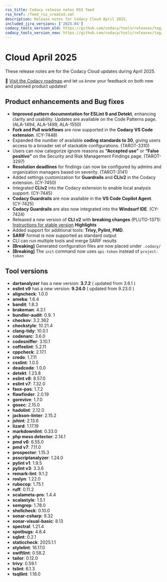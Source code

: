 ```yaml
---
rss_title: Codacy release notes RSS feed
rss_href: /feed_rss_created.xml
description: Release notes for Codacy Cloud April 2025.
included_jira_versions: ['2025.04']
codacy_tools_version_old: https://github.com/codacy/tools/releases/tag/8.0.101
codacy_tools_version_new: https://github.com/codacy/tools/releases/tag/8.2.11-fixdepsversioning.3.c3fc4b0
---
```


# Cloud April 2025

These release notes are for the Codacy Cloud updates during April 2025.

📢 [Visit the Codacy roadmap](https://roadmap.codacy.com) and <span class="skip-vale">let us know</span> your feedback on both new and planned product updates!

## Product enhancements and Bug fixes
- **Improved pattern documentation for ESLint 9 and Detekt**, enhancing clarity and usability. Updates are available on the Code Patterns page. (ALA-1494, ALA-1499, ALA-1550)
- **Fork and Pull workflows** are now supported in the **Codacy VS Code extension**. (CY-7448)
- Expanded the number of available **coding standards to 30**, giving users access to a broader set of stackable configurations. (TAROT-3310)
- Users can now categorize ignore reasons as **“Accepted use”** or **“False positive”** on the Security and Risk Management Findings page. (TAROT-3297)
- **Resolution deadlines** for findings can now be configured by admins and organization managers based on severity. (TAROT-3141)
- Added settings customization for **Guardrails** and **CLIv2** in the Codacy extension. (CY-7450)
- Integrated **CLIv2** into the Codacy extension to enable local analysis support. (CY-7445)
- **Codacy Guardrails** are now available in the **VS Code Copilot Agent**. (CY-7425)
- **Codacy Guardrails** are also now integrated into the **Windsurf IDE**. (CY-7424)
- Released a new version of **CLI v2** with **breaking changes** (PLUTO-1371): 
   [Instructions for stable version](https://github.com/codacy/codacy-cli-v2?tab=readme-ov-file#breaking-changes)
**Highlights**
- Added support for additional tools: **Trivy, Pylint, PMD**.
- **SARIF** format is now supported as standard output
- CLI can run multiple tools and merge SARIF results
- **\[Breaking]** Generated configuration files are now placed under `.codacy/`
- **\[Breaking]** The `init` command now uses `api-token` instead of `project-token`


## Tool versions

-  **dartanalyzer** has a new version: **3.7.2** ( updated from 3.6.1 )
-  **eslint v9** has a new version: **9.24.0** ( updated from 9.23.0 )
-  **aligncheck**: 1.0.0
-  **ameba**: 1.6.4
-  **bandit**: 1.8.3
-  **brakeman**: 4.3.1
-  **bundler-audit**: 0.9. 1
-  **checkov**: 3.2.362
-  **checkstyle**: 10.21.4
-  **clang-tidy**: 10.0.1
-  **codenarc**: 3.6.0
-  **codesniffer**: 3.10.1
-  **coffeelint**: 5.2.11
-  **cppcheck**: 2.17.1
-  **credo**: 1.7.11
-  **csslint**: 1.0.5
-  **deadcode**: 1.0.0
-  **detekt**: 1.23.8
-  **eslint v8**: 8.57.0
-  **eslint v7**: 7.32.0
-  **faux-pas**: 1.7.2
-  **flawfinder**: 2.0.19
-  **gorevive**: 1.7.0
-  **gosec**: 2.15.0
-  **hadolint**: 2.12.0
-  **jackson-linter**: 2.15.2
-  **jshint**: 2.13.6
-  **lizard**: 1.17.19
-  **markdownlint**: 0.33.0
-  **php mess detector**: 2.14.1
-  **pmd v6**: 6.55.0
-  **pmd v7**: 7.11.0
-  **prospector**: 1.15.3
-  **psscriptanalyzer**: 1.24.0
-  **pylint v1**: 1.9.5
-  **pylint v3**: 3.3.6
-  **remark-lint**: 9.1.2
-  **roslyn**: 1.22.0
-  **rubocop**: 1.75.1
-  **ruff**: 0.11.2
-  **scalameta-pro**: 1.4.4
-  **scalastyle**: 1.5.1
-  **semgrep**: 1.78.0
-  **shellcheck**: 0.10.0
-  **sonar-csharp**: 9.32
-  **sonar-visual-basic**: 8.13
-  **spectral**: 1.21.4
-  **spotbugs**: 4.8.4
-  **sqlint**: 0.2.1
-  **staticcheck**: 2025.1.1
-  **stylelint**: 16.17.0
-  **swiftlint**: 0.58.2
-  **tailor**: 0.12.0
-  **trivy**: 0.59.1
-  **tslint**: 6.1.3
-  **tsqllint**: 1.16.0